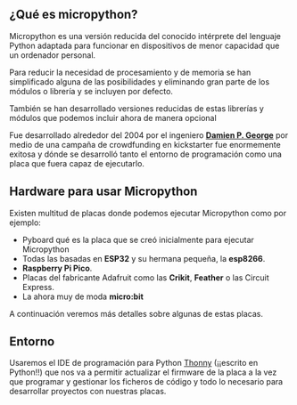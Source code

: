 ## ¿Qué es micropython?

Micropython es una versión reducida del conocido intérprete del lenguaje Python adaptada para funcionar en dispositivos de menor capacidad que un ordenador personal.

Para reducir la necesidad de procesamiento y de memoria se han simplificado alguna de las posibilidades y eliminando gran parte de los módulos o librería y se incluyen por defecto.

También se han desarrollado versiones reducidas de estas librerías y módulos que podemos incluir ahora de manera opcional


Fue desarrollado alrededor del 2004 por el ingeniero **[Damien P. George](https://dpgeorge.net/)** por medio de una campaña de crowdfunding en kickstarter fue enormemente exitosa y dónde se desarrolló tanto el entorno de programación como una placa que fuera capaz de ejecutarlo.

## Hardware para usar Micropython

Existen multitud de placas donde podemos ejecutar Micropython como por ejemplo:

* Pyboard qué es la placa que se creó inicialmente para ejecutar Micropython
* Todas las basadas en **ESP32** y su hermana pequeña, la **esp8266**.
* **Raspberry Pi Pico**.
* Placas del fabricante Adafruit como las **Crikit**, **Feather** o las Circuit Express.
* La ahora muy de moda **micro:bit**

A continuación veremos más detalles sobre algunas de estas placas.


## Entorno

Usaremos el IDE de programación para Python [Thonny](https://thonny.org) (¡¡escrito en Python!!) que nos va a permitir actualizar el firmware de la placa a la vez que programar y gestionar los ficheros de código y todo lo necesario para desarrollar proyectos con nuestras placas.

